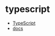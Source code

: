# typescript

- [TypeScript](https://www.tslang.cn/index.html)
- [docs](https://www.tslang.cn/docs/home.html)
